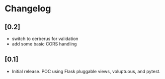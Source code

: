 # Changelog

## [0.2]

* switch to cerberus for validation
* add some basic CORS handling

## [0.1]

* Initial release. POC using Flask pluggable views, voluptuous, and pytest.
